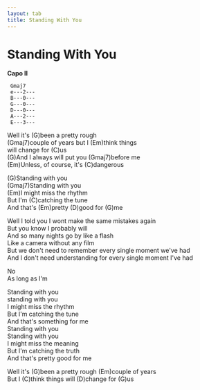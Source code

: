 ```yaml
---
layout: tab
title: Standing With You
---
```

# Standing With You

**Capo II**  
  

``` 
 Gmaj7
 e---2---
 B---0---
 G---0---
 D---0---
 A---2---
 E---3---
```

Well it's (G)been a pretty rough  
(Gmaj7)couple of years but I (Em)think things  
will change for (C)us  
(G)And I always will put you (Gmaj7)before me  
(Em)Unless, of course, it's (C)dangerous  
  
(G)Standing with you  
(Gmaj7)Standing with you  
(Em)I might miss the rhythm  
But I'm (C)catching the tune  
And that's (Em)pretty (D)good for (G)me  
  
Well I told you I wont make the same mistakes again  
But you know I probably will  
And so many nights go by like a flash  
Like a camera without any film  
But we don't need to remember every single moment we've had  
And I don't need understanding for every single moment I've had  
  
No  
As long as I'm  
  
Standing with you  
standing with you  
I might miss the rhythm  
But I'm catching the tune  
And that's something for me  
Standing with you  
Standing with you  
I might miss the meaning  
But I'm catching the truth  
And that's pretty good for me  
  
Well it's (G)been a pretty rough (Em)couple of years  
But I (C)think things will (D)change for (G)us
